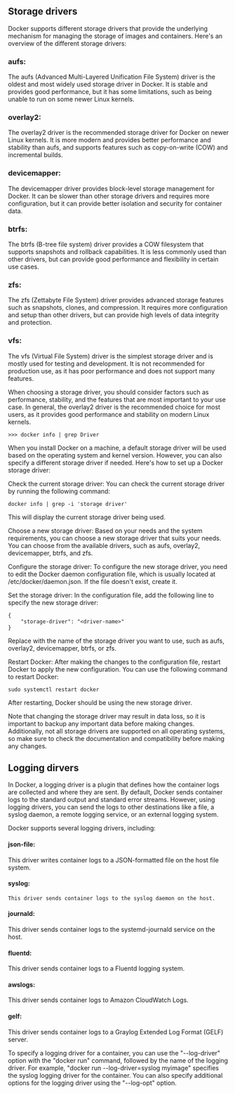 ## Storage drivers

Docker supports different storage drivers that provide the underlying mechanism for managing the storage of images and containers. Here's an overview of the different storage drivers:

### aufs: 
The aufs (Advanced Multi-Layered Unification File System) driver is the oldest and most widely used storage driver in Docker. It is stable and provides good performance, but it has some limitations, such as being unable to run on some newer Linux kernels.

### overlay2: 
The overlay2 driver is the recommended storage driver for Docker on newer Linux kernels. It is more modern and provides better performance and stability than aufs, and supports features such as copy-on-write (COW) and incremental builds.

### devicemapper: 
The devicemapper driver provides block-level storage management for Docker. It can be slower than other storage drivers and requires more configuration, but it can provide better isolation and security for container data.

### btrfs: 
The btrfs (B-tree file system) driver provides a COW filesystem that supports snapshots and rollback capabilities. It is less commonly used than other drivers, but can provide good performance and flexibility in certain use cases.

### zfs: 
The zfs (Zettabyte File System) driver provides advanced storage features such as snapshots, clones, and compression. It requires more configuration and setup than other drivers, but can provide high levels of data integrity and protection.

### vfs:
The vfs (Virtual File System) driver is the simplest storage driver and is mostly used for testing and development. It is not recommended for production use, as it has poor performance and does not support many features.

When choosing a storage driver, you should consider factors such as performance, stability, and the features that are most important to your use case. In general, the overlay2 driver is the recommended choice for most users, as it provides good performance and stability on modern Linux kernels.

```
>>> docker info | grep Driver
```


When you install Docker on a machine, a default storage driver will be used based on the operating system and kernel version. However, you can also specify a different storage driver if needed. Here's how to set up a Docker storage driver:

Check the current storage driver: You can check the current storage driver by running the following command:
```
docker info | grep -i 'storage driver'
```
This will display the current storage driver being used.

Choose a new storage driver: Based on your needs and the system requirements, you can choose a new storage driver that suits your needs. You can choose from the available drivers, such as aufs, overlay2, devicemapper, btrfs, and zfs.

Configure the storage driver: To configure the new storage driver, you need to edit the Docker daemon configuration file, which is usually located at /etc/docker/daemon.json. If the file doesn't exist, create it.

Set the storage driver: In the configuration file, add the following line to specify the new storage driver:
```
{
    "storage-driver": "<driver-name>"
}
```
Replace <driver-name> with the name of the storage driver you want to use, such as aufs, overlay2, devicemapper, btrfs, or zfs.

Restart Docker: After making the changes to the configuration file, restart Docker to apply the new configuration. You can use the following command to restart Docker:
```
sudo systemctl restart docker
```
After restarting, Docker should be using the new storage driver.

Note that changing the storage driver may result in data loss, so it is important to backup any important data before making changes. Additionally, not all storage drivers are supported on all operating systems, so make sure to check the documentation and compatibility before making any changes.
  
  
## Logging dirvers
    
In Docker, a logging driver is a plugin that defines how the container logs are collected and where they are sent. By default, Docker sends container logs to the standard output and standard error streams. However, using logging drivers, you can send the logs to other destinations like a file, a syslog daemon, a remote logging service, or an external logging system.

Docker supports several logging drivers, including:

#### json-file: 
This driver writes container logs to a JSON-formatted file on the host file system.

#### syslog: 
    This driver sends container logs to the syslog daemon on the host.

#### journald: 
This driver sends container logs to the systemd-journald service on the host.

#### fluentd: 
This driver sends container logs to a Fluentd logging system.

#### awslogs: 
This driver sends container logs to Amazon CloudWatch Logs.

#### gelf: 
This driver sends container logs to a Graylog Extended Log Format (GELF) server.

To specify a logging driver for a container, you can use the "--log-driver" option with the "docker run" command, followed by the name of the logging driver. For example, "docker run --log-driver=syslog myimage" specifies the syslog logging driver for the container. You can also specify additional options for the logging driver using the "--log-opt" option.



